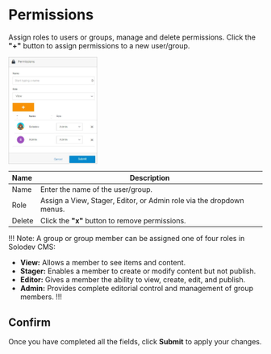 # Permissions

Assign roles to users or groups, manage and delete permissions. Click the **"+"** button to assign permissions to a new user/group.



<img src="../../../images/permissions2.jpg" alt="permissions2" style="width: 35%; display: block"></a>



**Name** | **Description** 
:--- | ---
Name | Enter the name of the user/group.
Role | Assign a View, Stager, Editor, or Admin role via the dropdown menus.
Delete | Click the **"x"** button to remove permissions.

!!! Note:
A group or group member can be assigned one of four roles in Solodev CMS:

- **View:** Allows a member to see items and content. 
- **Stager:** Enables a member to create or modify content but not publish.
- **Editor:** Gives a member the ability to view, create, edit, and publish.
- **Admin:** Provides complete editorial control and management of group members.
!!!


## Confirm

Once you have completed all the fields, click **Submit** to apply your changes.



